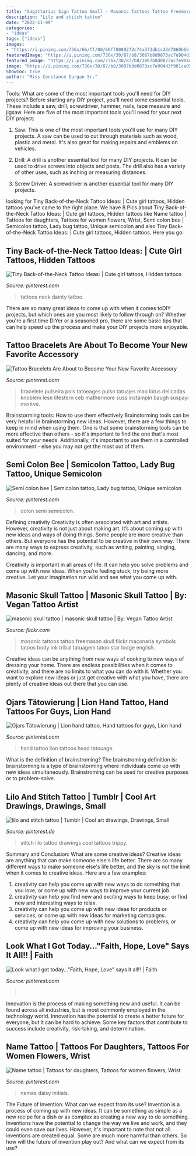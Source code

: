 ```yaml
---
title: "Sagittarius Sign Tattoo Small - Masonic Tattoos Tattoo Freemason Skull Flickr Maçonaria Symbols Tatoos Body Ink Tribal Tatuagem Tatoo Star Lodge English"
description: "Lilo and stitch tattoo"
date: "2022-11-09"
categories:
- "ideas"
tags: ["ideas"]
images:
- "https://i.pinimg.com/736x/66/ff/80/66ff8089272c74a373db1c23d7860b6b.jpg"
featuredImage: "https://i.pinimg.com/736x/30/87/b8/3087b8d0873ac7e904d3f901ca0578de--faith-hope-love.jpg"
featured_image: "https://i.pinimg.com/736x/30/87/b8/3087b8d0873ac7e904d3f901ca0578de--faith-hope-love.jpg"
image: "https://i.pinimg.com/736x/30/87/b8/3087b8d0873ac7e904d3f901ca0578de--faith-hope-love.jpg"
ShowToc: true
author: "Miss Constance Durgan Sr."
---
```



Tools: What are some of the most important tools you'll need for DIY projects?
Before starting any DIY project, you'll need some essential tools. These include a saw, drill, screwdriver, hammer, nails, tape measure and jigsaw. Here are five of the most important tools you'll need for your next DIY project: 
1) Saw: This is one of the most important tools you'll use for many DIY projects. A saw can be used to cut through materials such as wood, plastic and metal. It's also great for making repairs and emblems on vehicles. 

2) Drill: A drill is another essential tool for many DIY projects. It can be used to drive screws into objects and posts. The drill also has a variety of other uses, such as inching or measuring distances. 

3) Screw Driver: A screwdriver is another essential tool for many DIY projects.

	

		
looking for Tiny Back-of-the-Neck Tattoo Ideas: | Cute girl tattoos, Hidden tattoos you've came to the right place. We have 8 Pics about Tiny Back-of-the-Neck Tattoo Ideas: | Cute girl tattoos, Hidden tattoos like Name tattoo | Tattoos for daughters, Tattoos for women flowers, Wrist, Semi colon bee | Semicolon tattoo, Lady bug tattoo, Unique semicolon and also Tiny Back-of-the-Neck Tattoo Ideas: | Cute girl tattoos, Hidden tattoos. Here you go:
		
    
## Tiny Back-of-the-Neck Tattoo Ideas: | Cute Girl Tattoos, Hidden Tattoos

<img loading=lazy src="https://i.pinimg.com/736x/bb/41/c2/bb41c2bfe9c5ee38e24aae66339edbd7--dainty-tattoos-with-meaning-small-dainty-tattoos.jpg" onerror="this.onerror=null;this.src='https://tse2.mm.bing.net/th?id=OIP.O1ycYJppwJMjqcWb0r-RLAHaLH&amp;pid=15.1';" alt="Tiny Back-of-the-Neck Tattoo Ideas: | Cute girl tattoos, Hidden tattoos">

_Source: pinterest.com_

>tattoos neck dainty tattoo. 

	

There are so many great ideas to come up with when it comes toDIY projects, but which ones are you most likely to follow through on? Whether you're a first time DIYer or a seasoned pro, there are some basic tips that can help speed up the process and make your DIY projects more enjoyable.

    
## Tattoo Bracelets Are About To Become Your New Favorite Accessory

<img loading=lazy src="https://i.pinimg.com/736x/ac/df/3b/acdf3b9911ff07b347a1bec8e0b23f51.jpg" onerror="this.onerror=null;this.src='https://tse3.mm.bing.net/th?id=OIP.VKFzwvSLluW0XOSCovK6YgHaLH&amp;pid=15.1';" alt="Tattoo Bracelets Are About to Become Your New Favorite Accessory">

_Source: pinterest.com_

>bracelete pulseira pols tatoeages pulso tatuajes mao lótus delicadas knoblem lese lifestern ceb mathermore suss instampin baugh suspayi mentve. 

	

Brainstorming tools: How to use them effectively
Brainstorming tools can be very helpful in brainstorming new ideas. However, there are a few things to keep in mind when using them. One is that some brainstorming tools can be more effective than others - so it's important to find the one that's most suited for your needs. Additionally, it's important to use them in a controlled environment - else you may not get the most out of them.

    
## Semi Colon Bee | Semicolon Tattoo, Lady Bug Tattoo, Unique Semicolon

<img loading=lazy src="https://i.pinimg.com/736x/dd/f3/3c/ddf33c866d80e17f4870f6d11753bbcb.jpg" onerror="this.onerror=null;this.src='https://tse4.mm.bing.net/th?id=OIP.6tWR3NPDSCh7jMh0HnQdSwHaNL&amp;pid=15.1';" alt="Semi colon bee | Semicolon tattoo, Lady bug tattoo, Unique semicolon">

_Source: pinterest.com_

>colon semi semicolon. 

	

Defining creativity
Creativity is often associated with art and artists. However, creativity is not just about making art. It’s about coming up with new ideas and ways of doing things.
Some people are more creative than others. But everyone has the potential to be creative in their own way. There are many ways to express creativity, such as writing, painting, singing, dancing, and more.

Creativity is important in all areas of life. It can help you solve problems and come up with new ideas. When you’re feeling stuck, try being more creative. Let your imagination run wild and see what you come up with.

    
## Masonic Skull Tattoo | Masonic Skull Tattoo | By: Vegan Tattoo Artist

<img loading=lazy src="http://farm7.staticflickr.com/6044/6331436662_f179f887ea_z.jpg" onerror="this.onerror=null;this.src='https://tse2.mm.bing.net/th?id=OIP.jGdYJPIjcugb5_89GFzV9AAAAA&amp;pid=15.1';" alt="masonic skull tattoo | masonic skull tattoo | By: Vegan Tattoo Artist">

_Source: flickr.com_

>masonic tattoos tattoo freemason skull flickr maçonaria symbols tatoos body ink tribal tatuagem tatoo star lodge english. 

	

Creative ideas can be anything from new ways of cooking to new ways of dressing your home. There are endless possibilities when it comes to creativity, and there are no limits to what you can do with it. Whether you want to explore new ideas or just get creative with what you have, there are plenty of creative ideas out there that you can use.

    
## Ojars Tätowierung | Lion Hand Tattoo, Hand Tattoos For Guys, Lion Hand

<img loading=lazy src="https://i.pinimg.com/736x/64/62/da/6462da75a94b0dbb0890681661525a10.jpg" onerror="this.onerror=null;this.src='https://tse3.mm.bing.net/th?id=OIP.C-L3WcozxVO527hetSCZqQHaLF&amp;pid=15.1';" alt="Ojars Tätowierung | Lion hand tattoo, Hand tattoos for guys, Lion hand">

_Source: pinterest.com_

>hand tattoo lion tattoos head tatouage. 

	

What is the definition of brainstroming?
The brainstroming definition is:
brainstorming is a type of brainstorming where individuals come up with new ideas simultaneously. Brainstroming can be used for creative purposes or to problem-solve.

    
## Lilo And Stitch Tattoo | Tumblr | Cool Art Drawings, Drawings, Small

<img loading=lazy src="https://i.pinimg.com/736x/16/21/ff/1621ff8ccd9b6d8be1aa6751271a4e9b--lilo-and-stitch-tattoo-you-think.jpg" onerror="this.onerror=null;this.src='https://tse2.mm.bing.net/th?id=OIP.H4Ygj32jvhZjNpmYSafeeAHaJ3&amp;pid=15.1';" alt="lilo and stitch tattoo | Tumblr | Cool art drawings, Drawings, Small">

_Source: pinterest.de_

>stitch lilo tattoo drawings cool tattoos trippy. 

	

Summary and Conclusion: What are some creative ideas?
Creative ideas are anything that can make someone else's life better. There are so many different ways to make someone else's life better, and the sky is not the limit when it comes to creative ideas. Here are a few examples: 
1) creativity can help you come up with new ways to do something that you love, or come up with new ways to improve your current job. 
2) creativity can help you find new and exciting ways to keep busy, or find new and interesting ways to relax. 
3) creativity can help you come up with new ideas for products or services, or come up with new ideas for marketing campaigns. 
4) creativity can help you come up with new solutions to problems, or come up with new ideas for improving your business.

    
## Look What I Got Today...&quot;Faith, Hope, Love&quot; Says It All!! | Faith

<img loading=lazy src="https://i.pinimg.com/736x/30/87/b8/3087b8d0873ac7e904d3f901ca0578de--faith-hope-love.jpg" onerror="this.onerror=null;this.src='https://tse3.mm.bing.net/th?id=OIP.XdGxqksfNJXzA21AMksTdQDYEg&amp;pid=15.1';" alt="Look what I got today...&quot;Faith, Hope, Love&quot; says it all!! | Faith">

_Source: pinterest.com_

>. 

	

Innovation is the process of making something new and useful. It can be found across all industries, but is most commonly employed in the technology world. Innovation has the potential to create a better future for everyone, but it can be hard to achieve. Some key factors that contribute to success include creativity, risk-taking, and determination.

    
## Name Tattoo | Tattoos For Daughters, Tattoos For Women Flowers, Wrist

<img loading=lazy src="https://i.pinimg.com/736x/66/ff/80/66ff8089272c74a373db1c23d7860b6b.jpg" onerror="this.onerror=null;this.src='https://tse4.mm.bing.net/th?id=OIP.zUfU3mAmSMd7TjI207Hx_AHaJ3&amp;pid=15.1';" alt="Name tattoo | Tattoos for daughters, Tattoos for women flowers, Wrist">

_Source: pinterest.com_

>names daisy initials. 

	

The Future of Invention: What can we expect from its use?
Invention is a process of coming up with new ideas. It can be something as simple as a new recipe for a dish or as complex as creating a new way to do something. Inventions have the potential to change the way we live and work, and they could even save our lives. However, it's important to note that not all inventions are created equal. Some are much more harmful than others. So how will the future of invention play out? And what can we expect from its use?

